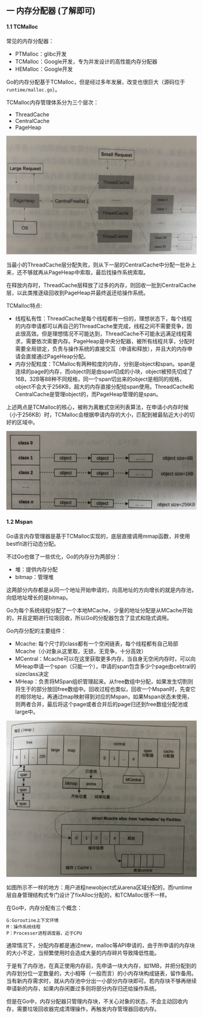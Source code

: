 ## 一 内存分配器   (了解即可)

#### 1.1 TCMalloc

常见的内存分配器：
- PTMalloc：glibc开发
- TCMalloc：Google开发，专为并发设计的高性能内存分配器
- HEMalloc：Google开发

Go的内存分配基于TCMalloc，但是经过多年发展，改变也很巨大（源码位于`runtime/malloc.go`）。

TCMalloc内存管理体系分为三个层次：
- ThreadCache
- CentralCache
- PageHeap

![](../images/Golang/life-04.png)

当最小的ThreadCache层分配失败，则从下一层的CentralCache中分配一批补上来，还不够就再从PageHeap中索取，最后找操作系统索取。  

在释放内存时，ThreadCache层释放了过多的内存，则回收一批到CentralCache层，以此类推逐级回收到PageHeap并最终返还给操作系统。  

TCMalloc特点:
- 线程私有性：ThreadCache是每个线程都有一份的，理想状态下，每个线程的内存申请都可以再自己的ThreadCache里完成，线程之间不需要竞争，因此很高效。但是理想情况不可能达到，ThreadCache不可能永远满足线程需求，需要依次索要内存。PageHeap是中央分配器，被所有线程共享，分配时需要全局锁定，负责与操作系统的直接交互（申请和释放），并且大的内存申请会直接通过PageHeap分配。
- 内存分配粒度：TCMalloc有两种粒度的内存，分别是object和span。span是连续的page的内存，而object则是由span切成的小块，object被预先切成了16B，32B等88种不同规格，同一个span切出来的object是相同的规格，object不会大于256KB，超大的内存直接分配给span使用。ThreadCache和CentralCache是管理object的，而PageHeap管理的是span。

上述两点是TCMalloc的核心，被称为离散式空闲列表算法，在申请小内存时候（小于256KB）时，TCMalloc会根据申请内存的大小，匹配到被最贴近大小的切好的区域中。

![](../images/Golang/life-05.png)

#### 1.2 Mspan

Go语言内存管理器是基于TCMalloc实现的，底层直接调用mmap函数，并使用bestfit进行动态分配。  

不过Go也做了一些优化，Go的内存分为两部分：
- 堆：提供内存分配
- bitmap：管理堆

这两部分内存都是从同一个地址开始申请的，向高地址的方向增长的就是内存池，向低地址增长的是bitmap。  

Go为每个系统线程分配了一个本地MCache，少量的地址分配是从MCache开始的，并且定期进行垃圾回收，所以Go的分配器包含了显式和隐式调用。  

Go内存分配的主要组件：
- Mcache: 每个尺寸的class都有一个空闲链表，每个线程都有自己局部Mcache（小对象从这里取，无锁，无竞争，十分高效）
- MCentral：Mcache可以在这里获取更多内存，当自身无空闲内存时，可以向MHeap申请一个span（只能一个），申请的span包含多少个page由cebtral的sizeclass决定
- MHeap：负责将MSpan组织管理起来。从free数组中分配，如果发生切割则将生于的部分放回free数组中。回收过程也类似，回收一个Mspan时，先查它的相邻地址，再通过map映射得到对应的Mspan，如果Mspan状态未使用，则两者合并，最后将这个page或者合并后的page归还到free数组分配池或large中。

![](../images/Golang/life-06.png)

如图所示不一样的地方：用户进程newobject式从arena区域分配的，而runtime层自身管理结构式专门设计了fixAlloc分配的，和TCMalloc很不一样。  

在Go中，内存分配有三个概念：
```
G:Goroutine上下文环境
M：操作系统线程
P：Processer进程调度器，近于CPU
```
通常情况下，分配内存都是通过new，malloc等API申请的，由于所申请的内存块的大小不定，当频繁使用时会造成大量的内存碎片导致降低性能。  

于是有了内存池，在真正使用内存前，先申请一块大内存，如1MB，并把分配到的内存划分位一定数量的，大小相等（一般而言）的小内存块构成链表，留作备用。当有新内存需求时，就从内存池中分出一小部分内存块即可。若内存块不够再继续申请新的内存，如果内存闲置过多则将部分内存归还给操作系统。  

但是在Go中，内存分配器只管理内存块，不关心对象的状态，不会主动回收内存，需要垃圾回收器完成清理操作，再触发内存管理器回收内存。
